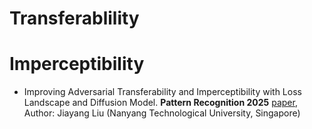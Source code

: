 # Transferablility

# Imperceptibility
- Improving Adversarial Transferability and Imperceptibility with Loss Landscape and Diffusion Model. **Pattern Recognition 2025** [paper](https://www.sciencedirect.com/science/article/pii/S0031320325007368?ref=pdf_download&fr=RR-2&rr=95b39bce290bd390), Author: Jiayang Liu (Nanyang Technological University, Singapore)
